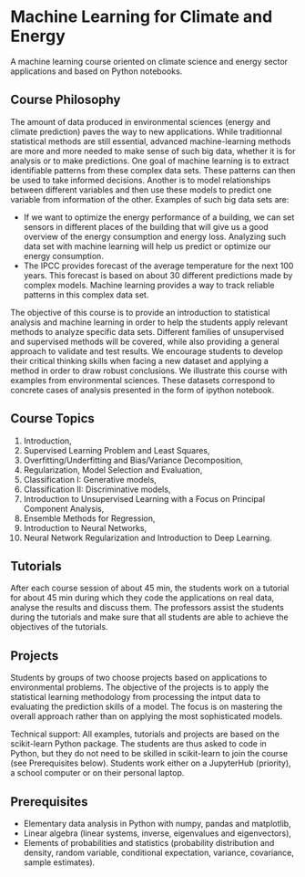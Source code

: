 # Machine Learning for Climate and Energy

A machine learning course oriented on climate science and energy sector applications and based on Python notebooks.

## Course Philosophy


The amount of data produced in environmental sciences (energy and climate prediction) paves the way to new applications.
While traditionnal statistical methods are still essential, advanced machine-learning methods are more and more needed to make sense of such big data, whether it is for analysis or to make predictions.
One goal of machine learning is to extract identifiable patterns from these complex data sets.
These patterns can then be used to take informed
decisions.
Another is to model relationships between different variables and then use these models to predict one variable from information of the other.
Examples of such big data sets are:

- If we want to optimize the energy performance of a building, we can set sensors in different places of the building that will give us a good overview of the energy consumption and energy loss.
Analyzing such data set with machine learning will help us predict or
optimize our energy consumption.
- The IPCC provides forecast of the average temperature for the next 100 years.
This forecast is based on about 30 different predictions made by complex models.
Machine learning provides a way to track reliable patterns in this complex data set.

The objective of this course is to provide an introduction to statistical analysis and machine learning in order to help the students apply relevant methods to analyze specific data sets.
Different families of unsupervised and supervised methods will be covered, while also providing a general approach to validate and test results.
We encourage students to develop their critical thinking skills when facing a new dataset and applying a method in order to draw robust conclusions.
We illustrate this course with examples from environmental sciences.
These datasets correspond to concrete cases of analysis presented in the form of ipython notebook.

## Course Topics

1. Introduction,
2. Supervised Learning Problem and Least Squares,
3. Overfitting/Underfitting and Bias/Variance Decomposition,
4. Regularization, Model Selection and Evaluation,
5. Classification I: Generative models,
6. Classification II: Discriminative models,
7. Introduction to Unsupervised Learning with a Focus on Principal Component Analysis,
8. Ensemble Methods for Regression,
9. Introduction to Neural Networks,
10. Neural Network Regularization and Introduction to Deep Learning.

## Tutorials

After each course session of about 45 min, the students work on a tutorial for about 45 min during which they code the applications on real data, analyse the results and discuss them.
The professors assist the students during the tutorials and make sure that all students are able to achieve the objectives of the tutorials.

## Projects

Students by groups of two choose projects based on applications to environmental problems.
The objective of the projects is to apply the statistical learning methodology from processing the intput data to evaluating the prediction skills of a model.
The focus is on mastering the overall approach rather than on applying the most sophisticated models.

Technical support: All examples, tutorials and projects are based on the scikit-learn Python package.
The students are thus asked to code in Python, but they do not need to be skilled in scikit-learn to join the course (see Prerequisites below).
Students work either on a JupyterHub (priority), a school computer or on their personal laptop.

## Prerequisites

- Elementary data analysis in Python with numpy, pandas and matplotlib,
- Linear algebra (linear systems, inverse, eigenvalues and eigenvectors),
- Elements of probabilities and statistics (probability distribution and density, random variable, conditional expectation, variance, covariance, sample estimates).
